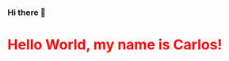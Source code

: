 ### Hi there 👋
<html>
<head>
  <meta charset="utf-8">
</head>
<body>
  <h1 style="color:#FF0000">Hello World, my name is Carlos!</h1>
</body>
</html>

